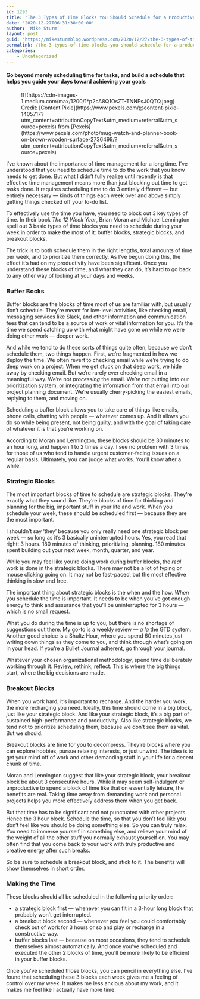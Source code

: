 ```yaml
---
id: 1293
title: 'The 3 Types of Time Blocks You Should Schedule for a Productive Week'
date: '2020-12-27T06:31:38+00:00'
author: 'Mike Sturm'
layout: post
guid: 'https://mikesturmblog.wordpress.com/2020/12/27/the-3-types-of-time-blocks-you-should-schedule-for-a-productive-week/'
permalink: /the-3-types-of-time-blocks-you-should-schedule-for-a-productive-week/
categories:
    - Uncategorized
---
```


#### Go beyond merely scheduling time for tasks, and build a schedule that helps you guide your days toward achieving your goals

<figure class="wp-caption">![](https://cdn-images-1.medium.com/max/1200/1*p2cA8Q1OsZT-TNNPsJ0QTQ.jpeg)<figcaption class="wp-caption-text">Credit: [Content Pixie](https://www.pexels.com/@content-pixie-1405717?utm_content=attributionCopyText&utm_medium=referral&utm_source=pexels) from [Pexels](https://www.pexels.com/photo/mug-watch-and-planner-book-on-brown-wooden-surface-2736499/?utm_content=attributionCopyText&utm_medium=referral&utm_source=pexels)</figcaption></figure>I’ve known about the importance of time management for a long time. I’ve understood that you need to schedule time to do the work that you know needs to get done. But what I didn’t fully realize until recently is that effective time management means more than just blocking out time to get tasks done. It requires scheduling time to do 3 entirely different — but entirely necessary — kinds of things each week over and above simply getting things checked off your to-do list.

To effectively use the time you have, you need to block out 3 key types of time. In their book *The 12 Week Year*, Brian Moran and Michael Lennington spell out 3 basic types of time blocks you need to schedule during your week in order to make the most of it: buffer blocks, strategic blocks, and breakout blocks.

The trick is to both schedule them in the right lengths, total amounts of time per week, and to prioritize them correctly. As I’ve begun doing this, the effect it’s had on my productivity have been significant. Once you understand these blocks of time, and what they can do, it’s hard to go back to any other way of looking at your days and weeks.

### Buffer Bocks

Buffer blocks are the blocks of time most of us are familiar with, but usually don’t schedule. They’re meant for low-level activities, like checking email, messaging services like Slack, and other information and communication fees that can tend to be a source of work or vital information for you. It’s the time we spend catching up with what might have gone on while we were doing other work — deeper work.

And while we tend to do these sorts of things quite often, because we don’t schedule them, two things happen. First, we’re fragmented in how we deploy the time. We often revert to checking email while we’re trying to do deep work on a project. When we get stuck on that deep work, we hide away by checking email. But we’re rarely ever checking email in a meaningful way. We’re not *processing* the email. We’re not putting into our prioritization system, or integrating the information from that email into our project planning document. We’re usually cherry-picking the easiest emails, replying to them, and moving on.

Scheduling a buffer block allows you to take care of things like emails, phone calls, chatting with people — whatever comes up. And it allows you do so while being present, not being guilty, and with the goal of taking care of whatever it is that you’re working on.

According to Moran and Lennington, these blocks should be 30 minutes to an hour long, and happen 1 to 2 times a day. I see no problem with 3 times, for those of us who tend to handle urgent customer-facing issues on a regular basis. Ultimately, you can judge what works. You’ll know after a while.

### Strategic Blocks

The most important blocks of time to schedule are strategic blocks. They’re exactly what they sound like. They’re blocks of time for thinking and planning for the big, important stuff in your life and work. When you schedule your week, these should be scheduled first — because they are the most important.

I shouldn’t say ‘they’ because you only really need one strategic block per week — so long as it’s 3 basically uninterrupted hours. Yes, you read that right: 3 hours. 180 minutes of thinking, prioritizing, planning. 180 minutes spent building out your next week, month, quarter, and year.

While you may feel like you’re doing work during buffer blocks, the *real* work is done in the strategic blocks. There may not be a lot of typing or mouse clicking going on. It may not be fast-paced, but the most effective thinking in slow and free.

The important thing about strategic blocks is the when and the how. *When* you schedule the time is important. It needs to be when you’ve got enough energy to think and assurance that you’ll be uninterrupted for 3 hours — which is no small request.

What you do during the time is up to you, but there is no shortage of suggestions out there. My go-to is a weekly review — *a la* the GTD system. Another good choice is a Shultz Hour, where you spend 60 minutes just writing down things as they come to you, and think through what’s going on in your head. If you’re a Bullet Journal adherent, go through your journal.

Whatever your chosen organizational methodology, spend time deliberately working through it. Review, rethink, reflect. This is where the big things start, where the big decisions are made.

### Breakout Blocks

When you work hard, it’s important to recharge. And the harder you work, the more recharging you need. Ideally, this time should come in a big block, just like your strategic block. And like your strategic block, it’s a big part of sustained high-performance and productivity. Also like strategic blocks, we tend not to prioritize scheduling them, because we don’t see them as vital. But we should.

Breakout blocks are time for you to decompress. They’re blocks where you can explore hobbies, pursue relaxing interests, or just unwind. The idea is to get your mind off of work and other demanding stuff in your life for a decent chunk of time.

Moran and Lennington suggest that like your strategic block, your breakout block be about 3 consecutive hours. While it may seem self-indulgent or unproductive to spend a block of time like that on essentially leisure, the benefits are real. Taking time away from demanding work and personal projects helps you more effectively address them when you get back.

But that time has to be significant and not punctuated with other projects. Hence the 3 hour block. Schedule the time, so that you don’t feel like you don’t feel like you should be doing something else. So you can truly relax. You need to immerse yourself in something else, and relieve your mind of the weight of all the other stuff you normally exhaust yourself on. You may often find that you come back to your work with truly productive and creative energy after such breaks.

So be sure to schedule a breakout block, and stick to it. The benefits will show themselves in short order.

### Making the Time

These blocks should all be scheduled in the following priority order:

- a strategic block first — whenever you can fit in a 3-hour long block that probably won’t get interrupted.
- a breakout block second — whenever you feel you could comfortably check out of work for 3 hours or so and play or recharge in a constructive way.
- buffer blocks last — because on most occasions, they tend to schedule themselves almost automatically. And once you’ve scheduled and executed the other 2 blocks of time, you’ll be more likely to be efficient in your buffer blocks.

Once you’ve scheduled those blocks, you can pencil in everything else. I’ve found that scheduling these 3 blocks each week gives me a feeling of control over my week. It makes me less anxious about my work, and it makes me feel like I actually have more time.
